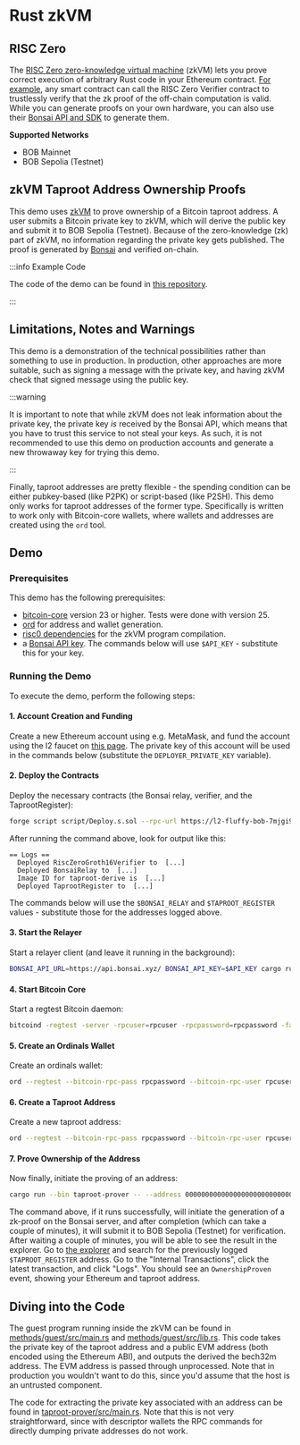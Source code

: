 # Rust zkVM

## RISC Zero

The [RISC Zero zero-knowledge virtual machine](https://dev.risczero.com/api/zkvm/) (zkVM) lets you prove correct execution of arbitrary Rust code in your Ethereum contract. [For example](https://dev.risczero.com/api/blockchain-integration/bonsai-on-eth), any smart contract can call the RISC Zero Verifier contract to trustlessly verify that the zk proof of the off-chain computation is valid. While you can generate proofs on your own hardware, you can also use their [Bonsai API and SDK](https://dev.risczero.com/api/generating-proofs/remote-proving) to generate them.

**Supported Networks**

<!-- TODO: Verify RISC Zero on test/mainnet -->

- BOB Mainnet
- BOB Sepolia (Testnet)

## zkVM Taproot Address Ownership Proofs

This demo uses [zkVM](https://dev.risczero.com/zkvm/) to prove ownership of a Bitcoin taproot address. A user submits a Bitcoin private key to zkVM, which will derive the public key and submit it to BOB Sepolia (Testnet). Because of the zero-knowledge (zk) part of zkVM, no information regarding the private key gets published. The proof is generated by [Bonsai](https://dev.risczero.com/bonsai/) and verified on-chain.

:::info Example Code

The code of the demo can be found in [this repository](https://github.com/bob-collective/demo-zkvm-taproot-address/).

:::

## Limitations, Notes and Warnings

This demo is a demonstration of the technical possibilities rather than something to use in production. In production, other approaches are more suitable, such as signing a message with the private key, and having zkVM check that signed message using the public key.

:::warning

It is important to note that while zkVM does not leak information about the private key, the private key _is_ received by the Bonsai API, which means that you have to trust this service to not steal your keys. As such, it is not recommended to use this demo on production accounts and generate a new throwaway key for trying this demo.

:::

Finally, taproot addresses are pretty flexible - the spending condition can be either pubkey-based (like P2PK) or script-based (like P2SH). This demo only works for taproot addresses of the former type. Specifically is written to work only with Bitcoin-core wallets, where wallets and addresses are created using the `ord` tool.

## Demo

### Prerequisites

This demo has the following prerequisites:

- [bitcoin-core](https://bitcoin.org/en/bitcoin-core/) version 23 or higher. Tests were done with version 25.
- [ord](https://github.com/ordinals/ord) for address and wallet generation.
- [risc0 dependencies](https://github.com/risc0/bonsai-foundry-template) for the zkVM program compilation.
- a [Bonsai API key](https://dev.risczero.com/bonsai/quickstart). The commands below will use `$API_KEY` - substitute this for your key.

### Running the Demo

To execute the demo, perform the following steps:

#### 1. Account Creation and Funding

Create a new Ethereum account using e.g. MetaMask, and fund the account using the l2 faucet on [this page](https://docs.metamask.io/services/how-to/get-testnet-tokens/). The private key of this account will be used in the commands below (substitute the `DEPLOYER_PRIVATE_KEY` variable).

#### 2. Deploy the Contracts

Deploy the necessary contracts (the Bonsai relay, verifier, and the TaprootRegister):

```bash
forge script script/Deploy.s.sol --rpc-url https://l2-fluffy-bob-7mjgi9pmtg.t.conduit.xyz --broadcast --verify --verifier blockscout --verifier-url 'https://explorerl2-fluffy-bob-7mjgi9pmtg.t.conduit.xyz/api?'
```

After running the command above, look for output like this:

```
== Logs ==
  Deployed RiscZeroGroth16Verifier to  [...]
  Deployed BonsaiRelay to  [...]
  Image ID for taproot-derive is  [...]
  Deployed TaprootRegister to  [...]
```

The commands below will use the `$BONSAI_RELAY` and `$TAPROOT_REGISTER` values - substitute those for the addresses logged above.

#### 3. Start the Relayer

Start a relayer client (and leave it running in the background):

```bash
BONSAI_API_URL=https://api.bonsai.xyz/ BONSAI_API_KEY=$API_KEY cargo run --bin bonsai-ethereum-relay-cli -- run --relay-address $BONSAI_RELAY --eth-node wss://l2-fluffy-bob-7mjgi9pmtg.t.conduit.xyz --eth-chain-id 901 --private-key $DEPLOYER_PRIVATE_KEY
```

#### 4. Start Bitcoin Core

Start a regtest Bitcoin daemon:

```bash
bitcoind -regtest -server -rpcuser=rpcuser -rpcpassword=rpcpassword -fallbackfee=0.0002 -blockfilterindex -txindex=1 -prune=0 -blockversion=4
```

#### 5. Create an Ordinals Wallet

Create an ordinals wallet:

```bash
ord --regtest --bitcoin-rpc-pass rpcpassword --bitcoin-rpc-user rpcuser wallet create
```

#### 6. Create a Taproot Address

Create a new taproot address:

```bash
ord --regtest --bitcoin-rpc-pass rpcpassword --bitcoin-rpc-user rpcuser wallet receive
```

#### 7. Prove Ownership of the Address

Now finally, initiate the proving of an address:

```bash
cargo run --bin taproot-prover -- --address 0000000000000000000000000000000000000001 --taproot-address $TAPROOT_ADDRESS_FROM_PREVIOUS_STEP --bonsai-api-key=$API_KEY
```

The command above, if it runs successfully, will initiate the generation of a zk-proof on the Bonsai server, and after completion (which can take a couple of minutes), it will submit it to BOB Sepolia (Testnet) for verification. After waiting a couple of minutes, you will be able to see the result in the explorer. Go to [the explorer](https://explorerl2-fluffy-bob-7mjgi9pmtg.t.conduit.xyz/) and search for the previously logged `$TAPROOT_REGISTER` address. Go to the "Internal Transactions", click the latest transaction, and click "Logs". You should see an `OwnershipProven` event, showing your Ethereum and taproot address.

## Diving into the Code

The guest program running inside the zkVM can be found in [methods/guest/src/main.rs](https://github.com/bob-collective/demo-zkvm-taproot-address/blob/main/methods/guest/src/main.rs) and [methods/guest/src/lib.rs](https://github.com/bob-collective/demo-zkvm-taproot-address/blob/main/methods/guest/src/lib.rs). This code takes the private key of the taproot address and a public EVM address (both encoded using the Ethereum ABI), and outputs the derived the bech32m address. The EVM address is passed through unprocessed. Note that in production you wouldn't want to do this, since you'd assume that the host is an untrusted component.

The code for extracting the private key associated with an address can be found in [taproot-prover/src/main.rs](https://github.com/bob-collective/demo-zkvm-taproot-address/blob/main/taproot-prover/src/main.rs). Note that this is not very straightforward, since with descriptor wallets the RPC commands for directly dumping private addresses do not work.
